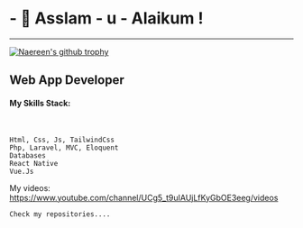 <h1>- 👋 Asslam - u - Alaikum ! </h1>
<hr/>

[![Naereen's github trophy](https://github-profile-trophy.vercel.app/?username=Naereen&row=1)](https://github.com/ryo-ma/github-profile-trophy)

<h2><b>Web App Developer</b></h2>

<h4>My Skills Stack:</h4>
<br/>

```Html, Css, Js, TailwindCss```
<br/>
```Php, Laravel, MVC, Eloquent```
<br/>
```Databases```
<br/>
```React Native```
<br/>
```Vue.Js```
<br/>

My videos:
https://www.youtube.com/channel/UCg5_t9uIAUjLfKyGbOE3eeg/videos

```Check my repositories....```
